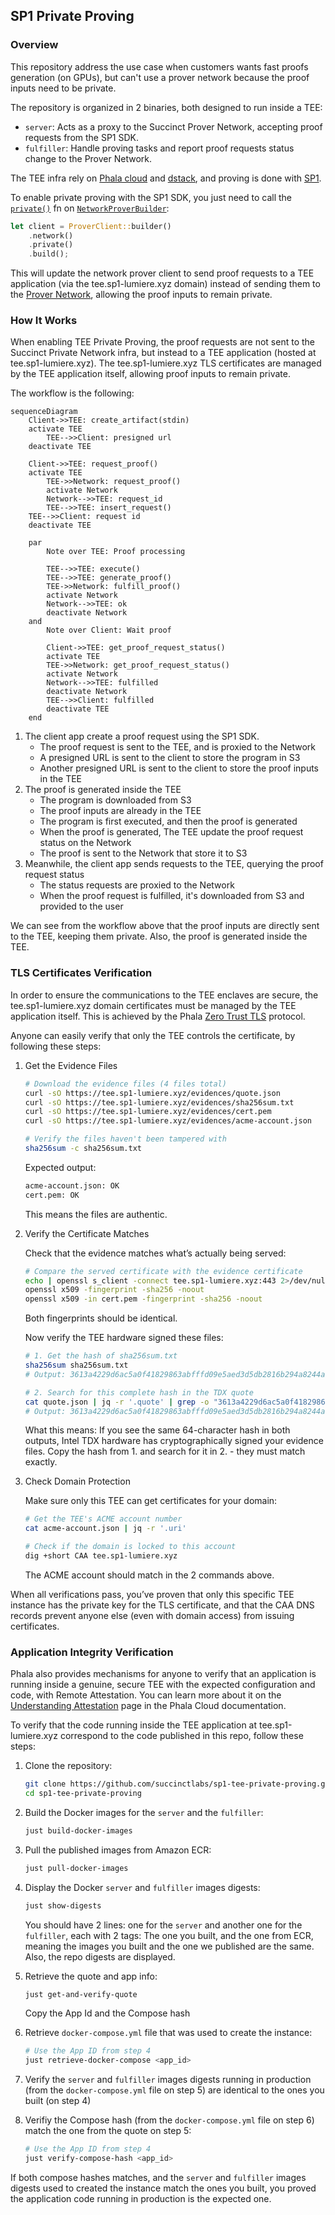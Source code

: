 ## SP1 Private Proving

### Overview

This repository address the use case when customers wants fast proofs generation (on GPUs), but can't use a prover network because the proof inputs need to be private.

The repository is organized in 2 binaries, both designed to run inside a TEE:

* `server`: Acts as a proxy to the Succinct Prover Network, accepting proof requests from the SP1 SDK.
* `fulfiller`: Handle proving tasks and report proof requests status change to the Prover Network.

The TEE infra rely on [Phala cloud] and [dstack], and proving is done with [SP1].

To enable private proving with the SP1 SDK, you just need to call the [`private()`] fn on [`NetworkProverBuilder`]:

```rust
let client = ProverClient::builder()
    .network()
    .private()
    .build();
```

This will update the network prover client to send proof requests to a TEE application (via the tee.sp1-lumiere.xyz domain) instead of sending them to the [Prover Network], allowing the proof inputs to remain private.

### How It Works

When enabling TEE Private Proving, the proof requests are not sent to the Succinct Private Network infra, but instead to a TEE application (hosted at tee.sp1-lumiere.xyz). The tee.sp1-lumiere.xyz TLS certificates are managed by the TEE application itself, allowing proof inputs to remain private.

The workflow is the following:

```mermaid
sequenceDiagram
    Client->>TEE: create_artifact(stdin)
    activate TEE
        TEE-->>Client: presigned url
    deactivate TEE

    Client->>TEE: request_proof()
    activate TEE
        TEE->>Network: request_proof()
        activate Network
        Network-->>TEE: request_id
        TEE-->>TEE: insert_request()
    TEE-->>Client: request id
    deactivate TEE

    par
        Note over TEE: Proof processing

        TEE-->>TEE: execute()
        TEE-->>TEE: generate_proof()
        TEE->>Network: fulfill_proof()
        activate Network
        Network-->>TEE: ok
        deactivate Network
    and
        Note over Client: Wait proof

        Client->>TEE: get_proof_request_status()
        activate TEE
        TEE->>Network: get_proof_request_status()
        activate Network
        Network-->>TEE: fulfilled
        deactivate Network
        TEE-->>Client: fulfilled
        deactivate TEE
    end
```

1. The client app create a proof request using the SP1 SDK.
   * The proof request is sent to the TEE, and is proxied to the Network
   * A presigned URL is sent to the client to store the program in S3
   * Another presigned URL is sent to the client to store the proof inputs in the TEE
2. The proof is generated inside the TEE
   * The program is downloaded from S3
   * The proof inputs are already in the TEE
   * The program is first executed, and then the proof is generated
   * When the proof is generated, The TEE update the proof request status on the Network
   * The proof is sent to the Network that store it to S3
3. Meanwhile, the client app sends requests to the TEE, querying the proof request status
   * The status requests are proxied to the Network
   * When the proof request is fulfilled, it's downloaded from S3 and provided to the user


We can see from the workflow above that the proof inputs are directly sent to the TEE, keeping them private. Also, the proof is generated inside the TEE.

### TLS Certificates Verification

In order to ensure the communications to the TEE enclaves are secure, the tee.sp1-lumiere.xyz domain certificates must be managed by the TEE application itself. This is achieved by the Phala [Zero Trust TLS] protocol.

Anyone can easily verify that only the TEE controls the certificate, by following these steps:

1. Get the Evidence Files

   ```bash
   # Download the evidence files (4 files total)
   curl -sO https://tee.sp1-lumiere.xyz/evidences/quote.json
   curl -sO https://tee.sp1-lumiere.xyz/evidences/sha256sum.txt
   curl -sO https://tee.sp1-lumiere.xyz/evidences/cert.pem
   curl -sO https://tee.sp1-lumiere.xyz/evidences/acme-account.json

   # Verify the files haven't been tampered with
   sha256sum -c sha256sum.txt
   ```

   Expected output:

   ```bash
   acme-account.json: OK
   cert.pem: OK
   ```

   This means the files are authentic.

2. Verify the Certificate Matches

   Check that the evidence matches what’s actually being served:

   ```bash
   # Compare the served certificate with the evidence certificate
   echo | openssl s_client -connect tee.sp1-lumiere.xyz:443 2>/dev/null | \
   openssl x509 -fingerprint -sha256 -noout
   openssl x509 -in cert.pem -fingerprint -sha256 -noout
   ```

   Both fingerprints should be identical.

   Now verify the TEE hardware signed these files:

   ```bash
   # 1. Get the hash of sha256sum.txt
   sha256sum sha256sum.txt
   # Output: 3613a4229d6ac5a0f41829863abfffd09e5aed3d5db2816b294a8244ad34c096  sha256sum.txt

   # 2. Search for this complete hash in the TDX quote
   cat quote.json | jq -r '.quote' | grep -o "3613a4229d6ac5a0f41829863abfffd09e5aed3d5db2816b294a8244ad34c096"
   # Output: 3613a4229d6ac5a0f41829863abfffd09e5aed3d5db2816b294a8244ad34c096
   ```

   What this means: If you see the same 64-character hash in both outputs, Intel TDX hardware has cryptographically signed your evidence files. Copy the hash from 1. and search for it in 2. - they must match exactly.

3. Check Domain Protection

   Make sure only this TEE can get certificates for your domain:

   ```bash
   # Get the TEE's ACME account number
   cat acme-account.json | jq -r '.uri'

   # Check if the domain is locked to this account
   dig +short CAA tee.sp1-lumiere.xyz
   ```

   The ACME account should match in the 2 commands above.

When all verifications pass, you’ve proven that only this specific TEE instance has the private key for the TLS certificate, and that the CAA DNS records prevent anyone else (even with domain access) from issuing certificates.

### Application Integrity Verification

Phala also provides mechanisms for anyone to verify that an application is running inside a genuine, secure TEE with the expected configuration and code, with Remote Attestation. You can learn more about it on the [Understanding Attestation] page in the Phala Cloud documentation.

To verify that the code running inside the TEE application at tee.sp1-lumiere.xyz correspond to the code published in this repo, follow these steps:


1. Clone the repository:
   ```bash
   git clone https://github.com/succinctlabs/sp1-tee-private-proving.git
   cd sp1-tee-private-proving
   ```

2. Build the Docker images for the `server` and the `fulfiller`:
   ```bash
   just build-docker-images
   ```

3. Pull the published images from Amazon ECR:
   ```bash
   just pull-docker-images
   ```

4. Display the Docker `server` and `fulfiller` images digests:
   ```bash
   just show-digests
   ```
   You should have 2 lines: one for the `server` and another one for the `fulfiller`, each with 2 tags: The one you built, and the one from ECR, meaning the images you built and the one we published are the same. Also, the repo digests are displayed.

5. Retrieve the quote and app info:
   ```bash
   just get-and-verify-quote
   ```
   Copy the App Id and the Compose hash

6. Retrieve `docker-compose.yml` file that was used to create the instance:
   ```bash
   # Use the App ID from step 4
   just retrieve-docker-compose <app_id>
   ```

7. Verify the `server` and `fulfiller` images digests running in production (from the `docker-compose.yml` file on step 5) are identical to the ones you built (on step 4)

8. Verifiy the Compose hash (from the `docker-compose.yml` file on step 6) match the one from the quote on step 5:
   ```bash
   # Use the App ID from step 4
   just verify-compose-hash <app_id>
   ```

If both compose hashes matches, and the `server` and `fulfiller` images digests used to created the instance match the ones you built, you proved the application code running in production is the expected one.


[`private()`]: https://docs.rs/sp1-sdk/latest/sp1_sdk/network/builder/struct.NetworkProverBuilder.html#method.private
[`NetworkProverBuilder`]: https://docs.rs/sp1-sdk/latest/sp1_sdk/network/builder/struct.NetworkProverBuilder.html
[Prover Network]: https://docs.succinct.xyz/docs/sp1/prover-network/quickstart
[SP1]: https://docs.succinct.xyz/docs/sp1/introduction
[Phala cloud]: https://docs.phala.com/phala-cloud/what-is/what-is-phala-cloud
[dstack]: https://github.com/Dstack-TEE/dstack
[Zero Trust TLS]: https://docs.phala.com/dstack/design-documents/whitepaper#zero-trust-tls-protocol
[Domain Attestation]: https://docs.phala.com/phala-cloud/networking/domain-attestation#custom-domains-zero-trust-verification
[Understanding Attestation]: https://docs.phala.com/phala-cloud/attestation/overview#introduction
[RTMR3]: https://docs.phala.com/phala-cloud/attestation/overview#rtmr3-event-chain%3A-how-application-components-are-measured
[RTMR3 Calculator]: https://rtmr3-calculator.vercel.app/
[dstack-verifier]: https://github.com/Phala-Network/dstack-verifier
